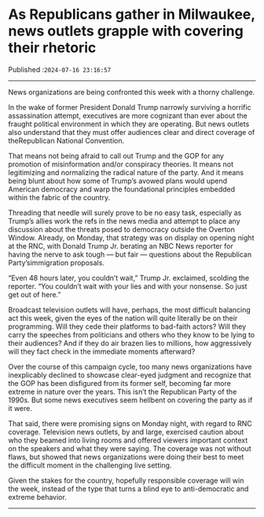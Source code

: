 # As Republicans gather in Milwaukee, news outlets grapple with covering their rhetoric

Published :`2024-07-16 23:16:57`

---

News organizations are being confronted this week with a thorny challenge.

In the wake of former President Donald Trump narrowly surviving a horrific assassination attempt, executives are more cognizant than ever about the fraught political environment in which they are operating. But news outlets also understand that they must offer audiences clear and direct coverage of theRepublican National Convention.

That means not being afraid to call out Trump and the GOP for any promotion of misinformation and/or conspiracy theories. It means not legitimizing and normalizing the radical nature of the party. And it means being blunt about how some of Trump’s avowed plans would upend American democracy and warp the foundational principles embedded within the fabric of the country.

Threading that needle will surely prove to be no easy task, especially as Trump’s allies work the refs in the news media and attempt to place any discussion about the threats posed to democracy outside the Overton Window. Already, on Monday, that strategy was on display on opening night at the RNC, with Donald Trump Jr. berating an NBC News reporter for having the nerve to ask tough — but fair — questions about the Republican Party’simmigration proposals.

“Even 48 hours later, you couldn’t wait,” Trump Jr. exclaimed, scolding the reporter. “You couldn’t wait with your lies and with your nonsense. So just get out of here.”

Broadcast television outlets will have, perhaps, the most difficult balancing act this week, given the eyes of the nation will quite literally be on their programming. Will they cede their platforms to bad-faith actors? Will they carry the speeches from politicians and others who they know to be lying to their audiences? And if they do air brazen lies to millions, how aggressively will they fact check in the immediate moments afterward?

Over the course of this campaign cycle, too many news organizations have inexplicably declined to showcase clear-eyed judgment and recognize that the GOP has been disfigured from its former self, becoming far more extreme in nature over the years. This isn’t the Republican Party of the 1990s. But some news executives seem hellbent on covering the party as if it were.

That said, there were promising signs on Monday night, with regard to RNC coverage. Television news outlets, by and large, exercised caution about who they beamed into living rooms and offered viewers important context on the speakers and what they were saying. The coverage was not without flaws, but showed that news organizations were doing their best to meet the difficult moment in the challenging live setting.

Given the stakes for the country, hopefully responsible coverage will win the week, instead of the type that turns a blind eye to anti-democratic and extreme behavior.

---

